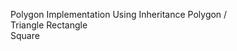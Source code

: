 Polygon Implementation Using Inheritance
  	     Polygon
		   /          \
		Triangle	Rectangle
				 \
				   Square
